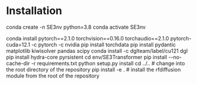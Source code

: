 # Installation
conda create -n SE3nv python=3.8
conda activate SE3nv
<!-- conda install pytorch==2.2.1 torchvision==0.17.1 torchaudio==2.2.1 pytorch-cuda=12.1 -c pytorch -c nvidia -->
conda install pytorch==2.1.0 torchvision==0.16.0 torchaudio==2.1.0 pytorch-cuda=12.1 -c pytorch -c nvidia
pip install torchdata
pip install pydantic matplotlib kiwisolver pandas scipy
conda install -c dglteam/label/cu121 dgl
pip install hydra-core pyrsistent
cd env/SE3Transformer
pip install --no-cache-dir -r requirements.txt
python setup.py install
cd ../.. # change into the root directory of the repository
pip install -e . # install the rfdiffusion module from the root of the repository